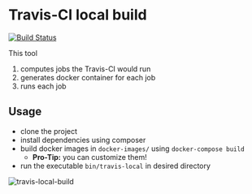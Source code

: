 # Travis-CI local build

[![Build Status](https://travis-ci.org/fprochazka/travis-local-build.svg?branch=master)](https://travis-ci.org/fprochazka/travis-local-build)

This tool

1. computes jobs the Travis-CI would run
2. generates docker container for each job
3. runs each job

## Usage

* clone the project
* install dependencies using composer
* build docker images in `docker-images/` using `docker-compose build`
	* **Pro-Tip:** you can customize them!
* run the executable `bin/travis-local` in desired directory

![travis-local-build](docs/travis-local.gif)
